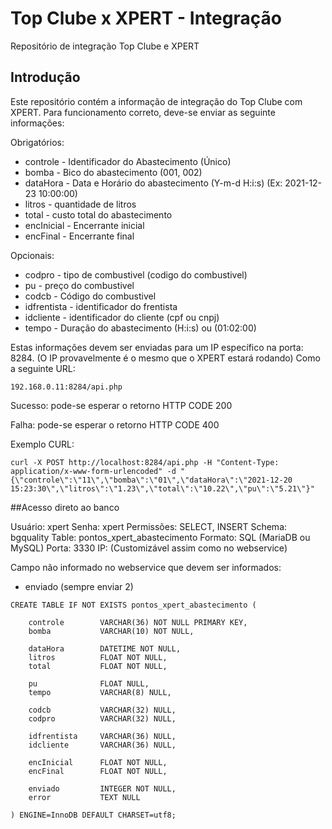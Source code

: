 # Top Clube x XPERT - Integração
Repositório de integração Top Clube e XPERT

## Introdução
Este repositório contém a informação de integração do Top Clube com XPERT.
Para funcionamento correto, deve-se enviar as seguinte informações:

Obrigatórios:
- controle 	  - Identificador do Abastecimento (Único)
- bomba 		  - Bico do abastecimento (001, 002)
- dataHora 	  - Data e Horário do abastecimento (Y-m-d H:i:s) (Ex: 2021-12-23 10:00:00)
- litros 		  - quantidade de litros 
- total 		  - custo total do abastecimento
- encInicial  - Encerrante inicial 
- encFinal    - Encerrante final 

Opcionais:
- codpro 		- tipo de combustivel (codigo do combustivel)
- pu 			- preço do combustivel 
- codcb 		- Código do combustivel
- idfrentista 	- identificador do frentista
- idcliente 	- identificador do cliente (cpf ou cnpj)
- tempo 		- Duração do abastecimento (H:i:s) ou (01:02:00)

Estas informações devem ser enviadas para um IP específico na porta: 8284.
(O IP provavelmente é o mesmo que o XPERT estará rodando)
Como a seguinte URL:
```
192.168.0.11:8284/api.php
```
Sucesso: pode-se esperar o retorno HTTP CODE 200

Falha: pode-se esperar o retorno HTTP CODE 400

Exemplo CURL:
```
curl -X POST http://localhost:8284/api.php -H "Content-Type: application/x-www-form-urlencoded" -d "{\"controle\":\"11\",\"bomba\":\"01\",\"dataHora\":\"2021-12-20 15:23:30\",\"litros\":\"1.23\",\"total\":\"10.22\",\"pu\":\"5.21\"}"
```


##Acesso direto ao banco

Usuário: xpert
Senha: xpert
Permissões: SELECT, INSERT
Schema: bgquality
Table: pontos_xpert_abastecimento
Formato: SQL (MariaDB ou MySQL)
Porta: 3330
IP: (Customizável assim como no webservice)

Campo não informado no webservice que devem ser informados:
- enviado (sempre enviar 2)

```
CREATE TABLE IF NOT EXISTS pontos_xpert_abastecimento (

	controle		VARCHAR(36) NOT NULL PRIMARY KEY,
	bomba 			VARCHAR(10) NOT NULL,

	dataHora 		DATETIME NOT NULL,
	litros 			FLOAT NOT NULL,
	total 			FLOAT NOT NULL,

	pu 				FLOAT NULL,
	tempo 			VARCHAR(8) NULL,

	codcb 			VARCHAR(32) NULL,
	codpro 			VARCHAR(32) NULL,

	idfrentista 	VARCHAR(36) NULL,
	idcliente 		VARCHAR(36) NULL,

	encInicial		FLOAT NOT NULL,
	encFinal		FLOAT NOT NULL,

	enviado			INTEGER NOT NULL,
	error			TEXT NULL

) ENGINE=InnoDB DEFAULT CHARSET=utf8;
```
